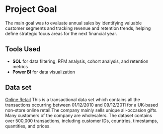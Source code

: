 # Project Goal
The main goal was to evaluate annual sales by identifying valuable customer segments and tracking revenue and retention trends, helping define strategic focus areas for the next financial year.

## Tools Used
- **SQL** for data filtering, RFM analysis, cohort analysis, and retention metrics  
- **Power BI** for data visualization

## Data set
[Online Retail](https://archive.ics.uci.edu/dataset/352/online+retail)
This is a transactional data set which contains all the transactions occurring between 01/12/2010 and 09/12/2011 for a UK-based non-store online retail.The company mainly sells unique all-occasion gifts. Many customers of the company are wholesalers.
The dataset contains over 500,000 transactions, including customer IDs, countries, timestamps, quantities, and prices.
